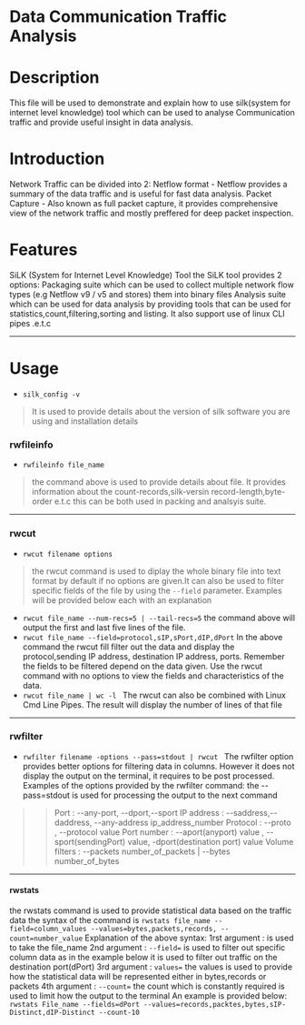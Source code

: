 # Data Communication Traffic Analysis

# Description
This file will be used to demonstrate and explain how to use silk(system for internet level knowledge) tool which can be used to analyse Communication traffic and provide useful insight in data analysis.

# Introduction
Network Traffic can be divided into 2:
Netflow format - Netflow provides a summary of the data traffic and is useful for fast  data analysis.
Packet Capture - Also known as full packet capture, it provides comprehensive view of the network traffic and mostly preffered for deep packet inspection.

# Features
SiLK (System for Internet Level Knowledge) Tool
the SiLK tool provides 2 options:
Packaging suite which can be used to collect multiple network flow types (e.g Netflow v9 / v5 and stores)  them into binary files
Analysis suite which can be used for data analysis by providing tools that can be used for statistics,count,filtering,sorting and listing. It also support use of linux CLI pipes .e.t.c 

********

# Usage
* ``silk_config -v``
> It is used to provide details about the version of silk software you are using and installation details

### rwfileinfo 
* ``rwfileinfo file_name``
> the command above is used to provide details about file. It provides information about the count-records,silk-versin record-length,byte-order e.t.c this can be both used in packing and analsyis suite.

********
### rwcut

* ``rwcut filename options``
> the rwcut command is used to diplay the whole binary file into text format by default if no options are given.It can also be used to filter specific fields of the file by using the ``--field`` parameter. Examples will be provided below each with an explanation

* ``rwcut file_name --num-recs=5 | --tail-recs=5`` 
the command above will output the first and last five lines of the file.
* ``rwcut file_name --field=protocol,sIP,sPort,dIP,dPort``
In the above command the rwcut fill filter out the data and display the protocol,sending IP address, destination IP address, ports. Remember the fields to be filtered depend on the data given. Use the rwcut command with no options to view the fields and characteristics of the data.
* ``rwcut file_name | wc -l ``
The rwcut can also be combined with Linux Cmd Line Pipes. The result will display the number of lines of that file

*******

### rwfilter 

* ``rwfilter filename -options --pass=stdout | rwcut ``
The rwfilter option provides better options for filtering data in columns. However it does not display the output on the terminal, it requires to be post processed.
Examples of the options provided by the rwfilter command:
the --pass=stdout is used for processing the output to the next command
>> Port : --any-port, --dport,--sport
>> IP address : --saddress,--daddress, --any-address ip\_address_number
>> Protocol : --proto , --protocol value
>> Port number : --aport(anyport)  value , --sport(sendingPort) value, -dport(destination port) value
>> Volume filters : --packets number_of_packets | --bytes number_of_bytes

********

#### rwstats 
the rwstats command is used to provide statistical data based on the traffic data
the syntax of the command is 
``rwstats file_name --field=column_values --values=bytes,packets,records, --count=number_value``
Explanation of the above syntax:
1rst argument : is used to take the file_name
2nd argument : ``--field=`` is used to filter out specific column data as in the example below it is used to filter out traffic on the destination port(dPort)
3rd argument : ``values=`` the values is used to provide how the statistical data will be represented either in bytes,records or packets
4th argument : ``--count=`` the count which is constantly required is used to limit how the output to the terminal
An example is provided below:
``rwstats File_name --fields=dPort --values=records,packtes,bytes,sIP-Distinct,dIP-Distinct --count-10``


